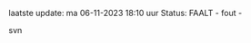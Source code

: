laatste update: 
ma 06-11-2023 18:10   uur 
Status: FAALT - fout - 
<div class="service R">svn</div>
